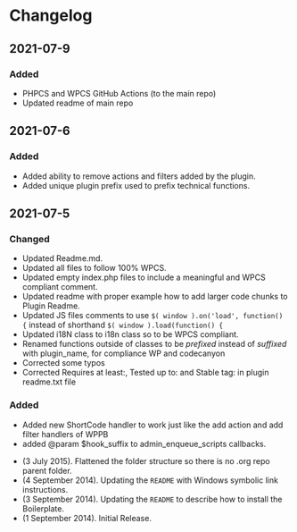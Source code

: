 # Changelog

## 2021-07-9
### Added
- PHPCS and WPCS GitHub Actions (to the main repo)
- Updated readme of main repo

## 2021-07-6
### Added
- Added ability to remove actions and filters added by the plugin.
- Added unique plugin prefix used to prefix technical functions.

## 2021-07-5
### Changed
- Updated Readme.md.
- Updated all files to follow 100% WPCS.
- Updated empty index.php files to include a meaningful and WPCS compliant comment.
- Updated readme with proper example how to add larger code chunks to Plugin Readme.
- Updated JS files comments to use `$( window ).on('load', function() {` instead of shorthand `$( window ).load(function() {`
- Updated i18N class to i18n class so to be WPCS compliant.
- Renamed functions outside of classes to be *prefixed* instead of *suffixed* with plugin_name, for compliance WP and codecanyon
- Corrected some typos
- Corrected Requires at least:, Tested up to: and Stable tag: in plugin readme.txt file
### Added
- Added new ShortCode handler to work just like the add action and add filter handlers of WPPB
- added @param $hook_suffix to admin_enqueue_scripts callbacks.


* (3 July 2015). Flattened the folder structure so there is no .org repo parent folder.
* (4 September 2014). Updating the `README` with Windows symbolic link instructions.
* (3 September 2014). Updating the `README` to describe how to install the Boilerplate.
* (1 September 2014). Initial Release.
